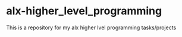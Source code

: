# alx-higher_level_programming
This is a repository for my alx higher lvel programming tasks/projects
